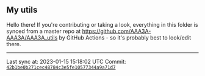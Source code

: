 ## My utils

Hello there! If you're contributing or taking a look, everything in this folder
is synced from a master repo at https://github.com/AAA3A-AAA3A/AAA3A_utils by GitHub Actions -
so it's probably best to look/edit there.

---

Last sync at: 2023-01-15 15:18:02 UTC
Commit: [`42b1be0b271cec48784c3e5fe10577344a9a71d7`](https://github.com/AAA3A-AAA3A/AAA3A_utils/commit/42b1be0b271cec48784c3e5fe10577344a9a71d7)
